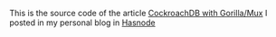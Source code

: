 This is the source code of the article [CockroachDB with Gorilla/Mux](https://carlosmv.hashnode.dev/cockroachdb-as-a-database-with-gorillamux-or-go) I posted in my personal blog in [Hasnode](https://carlosmv.hashnode.dev/)
